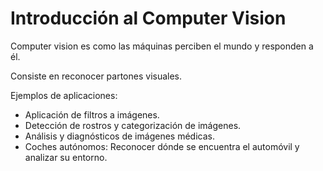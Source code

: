 # Introducción al Computer Vision

Computer vision es como las máquinas perciben el mundo y responden a él.

Consiste en reconocer partones visuales.

Ejemplos de aplicaciones:

- Aplicación de filtros a imágenes.
- Detección de rostros y categorización de imágenes.
- Análisis y diagnósticos de imágenes médicas.
- Coches autónomos: Reconocer dónde se encuentra el automóvil y analizar su entorno.